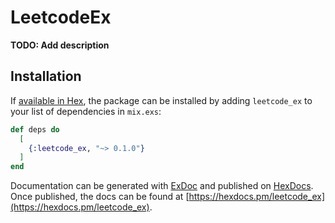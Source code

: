 # LeetcodeEx

**TODO: Add description**

## Installation

If [available in Hex](https://hex.pm/docs/publish), the package can be installed
by adding `leetcode_ex` to your list of dependencies in `mix.exs`:

```elixir
def deps do
  [
    {:leetcode_ex, "~> 0.1.0"}
  ]
end
```

Documentation can be generated with [ExDoc](https://github.com/elixir-lang/ex_doc)
and published on [HexDocs](https://hexdocs.pm). Once published, the docs can
be found at [https://hexdocs.pm/leetcode_ex](https://hexdocs.pm/leetcode_ex).

